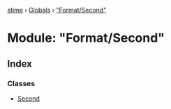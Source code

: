 [stime](../README.md) › [Globals](../globals.md) › ["Format/Second"](_format_second_.md)

# Module: "Format/Second"

## Index

### Classes

* [Second](../classes/_format_second_.second.md)
